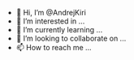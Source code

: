 - 👋 Hi, I’m @AndrejKiri
- 👀 I’m interested in ...
- 🌱 I’m currently learning ...
- 💞️ I’m looking to collaborate on ...
- 📫 How to reach me ...

<!---
AndrejKiri/AndrejKiri is a ✨ special ✨ repository because its `README.md` (this file) appears on your GitHub profile.
You can click the Preview link to take a look at your changes.
--->
